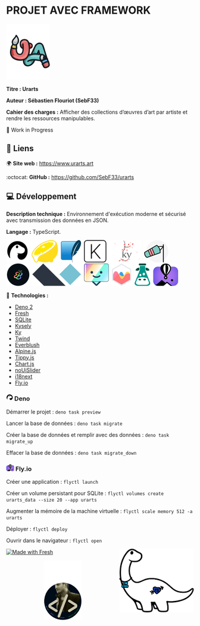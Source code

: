 # PROJET AVEC FRAMEWORK
![logo_urarts](/.github/logo_urarts.png)

**Titre : Urarts**

**Auteur : Sébastien Flouriot (SebF33)**

**Cahier des charges :**
Afficher des collections d’œuvres d’art par artiste et rendre les ressources manipulables.

:construction: Work in Progress


## :link: Liens
:earth_africa: **Site web :** https://www.urarts.art

:octocat: **GitHub :** https://github.com/SebF33/urarts


## :computer: Développement
**Description technique :** Environnement d'exécution moderne et sécurisé avec transmission des données en JSON.

**Langage :** TypeScript.

[![Deno](/.github/Deno.png)](https://deno.land) [![Fresh](/.github/Fresh.png)](https://fresh.deno.dev) [![SQLite](/.github/SQLite.png)](https://www.sqlite.org/index.html) [![Kysely](/.github/Kysely.png)](https://kysely.dev) [![Ky](/.github/Ky.png)](https://github.com/sindresorhus/ky) [![Twind](/.github/Twind.png)](https://twind.style) [![Everblush](/.github/Everblush.png)](https://everblush.github.io) [![Alpine.js](/.github/Alpine.js.png)](https://alpinejs.dev) [![Tippy.js](/.github/Tippy.js.png)](https://atomiks.github.io/tippyjs) [![Chart.js](/.github/Chart.js.png)](https://www.chartjs.org) [![i18next](/.github/i18next.png)](https://www.i18next.com) [![Fly.io](/.github/Fly.io.png)](https://fly.io)

:toolbox: **Technologies :**
- [Deno 2](https://deno.land/manual)
- [Fresh](https://fresh.deno.dev/docs/introduction)
- [SQLite](https://github.com/dyedgreen/deno-sqlite)
- [Kysely](https://kysely-org.github.io/kysely)
- [Ky](https://github.com/sindresorhus/ky)
- [Twind](https://twind.style/installation)
- [Everblush](https://github.com/Everblush/everblush)
- [Alpine.js](https://alpinejs.dev/start-here)
- [Tippy.js](https://atomiks.github.io/tippyjs/v6/getting-started)
- [Chart.js](https://www.chartjs.org/docs/latest)
- [noUiSlider](https://refreshless.com/nouislider)
- [i18next](https://www.i18next.com/overview/getting-started)
- [Fly.io](https://fly.io/docs/getting-started/deno)


### ![Deno_tiny](/.github/Deno_tiny.png) Deno
Démarrer le projet :
`deno task preview`

Lancer la base de données :
`deno task migrate`

Créer la base de données et remplir avec des données :
`deno task migrate_up`

Effacer la base de données :
`deno task migrate_down`


### ![Fly.io_tiny](/.github/Fly.io_tiny.png) Fly.io
Créer une application :
`flyctl launch`

Créer un volume persistant pour SQLite :
`flyctl volumes create urarts_data --size 20 --app urarts`

Augmenter la mémoire de la machine virtuelle :
`flyctl scale memory 512 -a urarts`

Déployer :
`flyctl deploy`

Ouvrir dans le navigateur :
`flyctl open`


<p align="right">
  <img align="right" width="200" src="https://raw.githubusercontent.com/sebf33/urarts/master/.github/my-dino.png" />
</p>

[![Made with Fresh](https://fresh.deno.dev/fresh-badge-dark.svg)](https://fresh.deno.dev)

<p align="center">
  <img align="center" width="100" src="https://raw.githubusercontent.com/sebf33/sebf33/master/assets/avatar.png" />
</p>